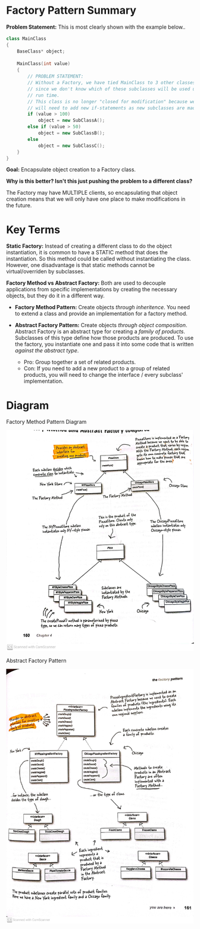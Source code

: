 # Factory Pattern Summary

**Problem Statement:** This is most clearly shown with the example below..

```cpp
class MainClass
{
    BaseClass* object;

    MainClass(int value)
    {
        // PROBLEM STATEMENT:
        // Without a Factory, we have tied MainClass to 3 other classes 
        // since we don't know which of these subclasses will be used until
        // run time.
        // This class is no longer "closed for modification" because we 
        // will need to add new if-statements as new subclasses are made.
        if (value > 100)
            object = new SubClassA();
        else if (value > 50)
            object = new SubClassB();
        else
            object = new SubClassC();
    }
}
```

**Goal:** Encapsulate object creation to a Factory class.

**Why is this better? Isn't this just pushing the problem to a different class?**

The Factory may have MULTIPLE clients, so encapsulating that object creation means that we will only have one place to make modifications in the future.

# Key Terms

**Static Factory:** Instead of creating a different class to do the object instantiation, it is common to have a STATIC method that does the instantiation. So this method could be called without instantiating the class. However, one disadvantage is that static methods cannot be virtual/overriden by subclasses.

**Factory Method vs Abstract Factory:** Both are used to decouple applications from specific implementations by creating the necessary objects, but they do it in a different way.

- **Factory Method Pattern:** Create objects _through inheritence_. You need to extend a class and provide an implementation for a factory method.

- **Abstract Factory Pattern:** Create objects _through object composition_. Abstract Factory is an abstract type for creating a _family of products_. Subclasses of this type define how those products are produced. To use the factory, you instantiate one and pass it into some code that is written _against the abstract type_.
  - Pro: Group together a set of related products.
  - Con: If you need to add a new product to a group of related products, you will need to change the interface / every subclass' implementation.


# Diagram

Factory Method Pattern Diagram

![factoryMethod](/images/pg160-factoryMethod.jpg)

Abstract Factory Pattern

![absractFactory](/images/pg161_abstractFactory.jpg)
